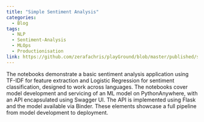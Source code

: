 ```yaml
---
title: "Simple Sentiment Analysis"
categories:
  - Blog
tags:
  - NLP
  - Sentiment-Analysis
  - MLOps
  - Productionisation
link: https://github.com/zerafachris/playGround/blob/master/published/sentimentAnalysisApp/readme.md
---
```


The notebooks demonstrate a basic sentiment analysis application using TF-IDF for feature extraction and Logistic Regression for sentiment classification, designed to work across languages. The notebooks cover model development and servicing of an ML model on PythonAnywhere, with an API encapsulated using Swagger UI. The API is implemented using Flask and the model available via Binder. These elements showcase a full pipeline from model development to deployment.
